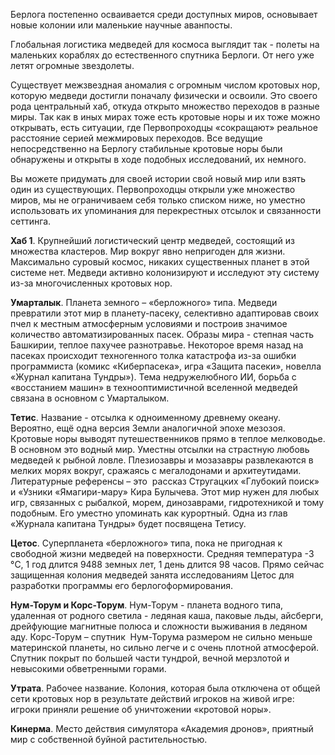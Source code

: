 Берлога постепенно осваивается среди доступных миров, основывает новые колонии или маленькие научные аванпосты.

Глобальная логистика медведей для космоса выглядит так - полеты на маленьких кораблях до естественного спутника Берлоги. От него уже летят огромные звездолеты.

Существует межзвездная аномалия с огромным числом кротовых нор, которую медведи достигли поначалу физически и освоили. Это своего рода центральный хаб, откуда открыто множество переходов в разные миры. Так как в иных мирах тоже есть кротовые норы и их тоже можно открывать, есть ситуации, где Первопроходцы «сокращают» реальное расстояние серией межмировых переходов. Все ведущие непосредственно на Берлогу стабильные кротовые норы были обнаружены и открыты в ходе подобных исследований, их немного.

Вы можете придумать для своей истории свой новый мир или взять один из существующих. Первопроходцы открыли уже множество миров, мы не ограничиваем себя только списком ниже, но уместно использовать их упоминания для перекрестных отсылок и связанности сеттинга.

**Хаб 1**. Крупнейший логистический центр медведей, состоящий из множества кластеров. Мир вокруг явно непригоден для жизни. Максимально суровый космос, никаких существенных планет в этой системе нет. Медведи активно колонизируют и исследуют эту систему из-за многочисленных кротовых нор.

**Умарталык**. Планета земного – «берложного» типа. Медведи превратили этот мир в планету-пасеку, селективно адаптировав своих пчел к местным атмосферным условиями и построив значимое количество автоматизированных пасек. Образы мира - степная часть Башкирии, теплое пахучее разнотравье. Некоторое время назад на пасеках происходит техногенного толка катастрофа из-за ошибки программиста (комикс «Киберпасека», игра «Защита пасеки», новелла «Журнал капитана Тундры»). Тема недружелюбного ИИ, борьба с «восстанием машин» в технооптимистичной вселенной медведей связана в основном с Умарталыком.

**Тетис**. Название - отсылка к одноименному древнему океану. Вероятно, ещё одна версия Земли аналогичной эпохе мезозоя. Кротовые норы выводят путешественников прямо в теплое мелководье. В основном это водный мир. Уместны отсылки на страстную любовь медведей к рыбной ловле. Плезиозавры и мозазавры развлекаются в мелких морях вокруг, сражаясь с мегалодонами и архитеутидами. Литературные референсы – это  рассказ Стругацких «Глубокий поиск» и «Узники «Ямагири-мару» Кира Булычева. Этот мир нужен для любых игр, связанных с рыбалкой, морем, динозаврами, гидротехникой и тому подобным. Его уместно упоминать как курортный. Одна из глав «Журнала капитана Тундры» будет посвящена Тетису.

**Цетос**. Суперпланета «берложного» типа, пока не пригодная к свободной жизни медведей на поверхности. Средняя температура -3 °C, 1 год длится 9488 земных лет, 1 день длится 98 часов. Прямо сейчас защищенная колония медведей занята исследованиям Цетос для разработки программы его берлогоформирования.

**Нум-Торум и Корс-Торум**. Нум-Торум - планета водного типа, удаленная от родного светила - ледяная каша, паковые льды, айсберги, дрейфующие магнитные полюса и сложности выживания в ледяном аду. Корс-Торум – спутник  Нум-Торума размером не сильно меньше материнской планеты, но сильно легче и с очень плотной атмосферой. Спутник покрыт по большей части тундрой, вечной мерзлотой и невысокими обветренными горами.

**Утрата**. Рабочее название. Колония, которая была отключена от общей сети кротовых нор в результате действий игроков на живой игре: игроки приняли решение об уничтожении «кротовой норы».

**Кинерма**. Место действия симулятора «Академия дронов», приятный мир с собственной буйной растительностью.